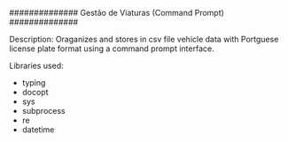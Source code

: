 ##############  Gestão de Viaturas (Command Prompt) ##############

Description:
Oraganizes and stores in csv file vehicle data with Portguese license plate format using a command prompt interface.

Libraries used:
- typing
- docopt
- sys
- subprocess
- re
- datetime
